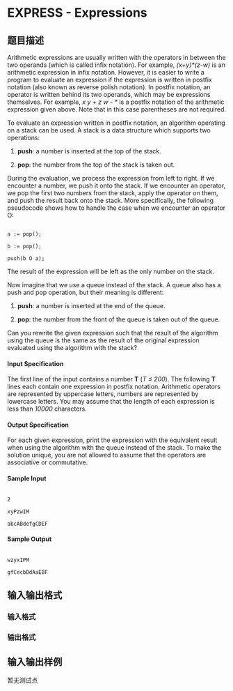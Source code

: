 # EXPRESS - Expressions

## 题目描述

Arithmetic expressions are usually written with the operators in between the two operands (which is called infix notation). For example, _(x+y)\*(z-w)_ is an arithmetic expression in infix notation. However, it is easier to write a program to evaluate an expression if the expression is written in postfix notation (also known as reverse polish notation). In postfix notation, an operator is written behind its two operands, which may be expressions themselves. For example, _x y + z w - \*_ is a postfix notation of the arithmetic expression given above. Note that in this case parentheses are not required.

To evaluate an expression written in postfix notation, an algorithm operating on a stack can be used. A stack is a data structure which supports two operations:

1. **push**: a number is inserted at the top of the stack.

2. **pop**: the number from the top of the stack is taken out.

During the evaluation, we process the expression from left to right. If we encounter a number, we push it onto the stack. If we encounter an operator, we pop the first two numbers from the stack, apply the operator on them, and push the result back onto the stack. More specifically, the following pseudocode shows how to handle the case when we encounter an operator O:

```

a := pop();

b := pop();

push(b O a);

```

The result of the expression will be left as the only number on the stack.

Now imagine that we use a queue instead of the stack. A queue also has a push and pop operation, but their meaning is different:

1. **push**: a number is inserted at the end of the queue.

2. **pop**: the number from the front of the queue is taken out of the queue.

Can you rewrite the given expression such that the result of the algorithm using the queue is the same as the result of the original expression evaluated using the algorithm with the stack?

#### Input Specification

The first line of the input contains a number **T** (_T ≤ 200_). The following **T** lines each contain one expression in postfix notation. Arithmetic operators are represented by uppercase letters, numbers are represented by lowercase letters. You may assume that the length of each expression is less than _10000_ characters.

#### Output Specification

For each given expression, print the expression with the equivalent result when using the algorithm with the queue instead of the stack. To make the solution unique, you are not allowed to assume that the operators are associative or commutative.

#### Sample Input

```

2

xyPzwIM

abcABdefgCDEF

```

#### Sample Output

```

wzyxIPM

gfCecbDdAaEBF

```

## 输入输出格式

### 输入格式

### 输出格式

## 输入输出样例

暂无测试点

